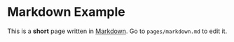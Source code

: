 # Markdown Example 

This is a **short** page written in [Markdown][1]. Go to `pages/markdown.md` to edit it.


[1]: https://en.wikipedia.org/wiki/Markdown


